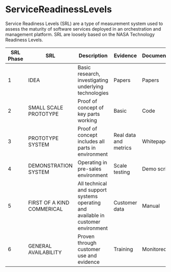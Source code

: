 # ServiceReadinessLevels
Service Readiness Levels (SRL) are a type of measurement system used to assess the maturity of software services deployed in an orchestration and management platform.  SRL are loosely based on the NASA Technology Readiness Levels.

| SRL Phase | SRL | Description | Evidence | Documentation | Integration | User Experience | Testing | Availability | 
| -------   | --- | ----------- | -------- | ------------- | ----------- | --------------- | ------- | ------------ |
| 1 | IDEA | Basic research, investigating underlying technologies | Papers | Papers | None | None | None | Individual | 
| 2 | SMALL SCALE PROTOTYPE | Proof of concept of key parts working | Basic | Code | Manual activation | Developer focused | Evidence | Engineering |
| 3 | PROTOTYPE SYSTEM | Proof of concept includes all parts in environment | Real data and metrics | Whitepaper | Service endpoint | Unit | Product Management |
| 4 | DEMONSTRATION SYSTEM | Operating in pre-sales environment | Scale testing | Demo script | Automated Deployment | User-centered | Designed | Integration | Pre-sales |
| 5 | FIRST OF A KIND COMMERICAL | All technical and support systems operating and available in customer environment | Customer data | Manual | Optimized | Customer |
| 6 | GENERAL AVAILABILITY | Proven through customer use and evidence | Training | Monitored | Managed |

